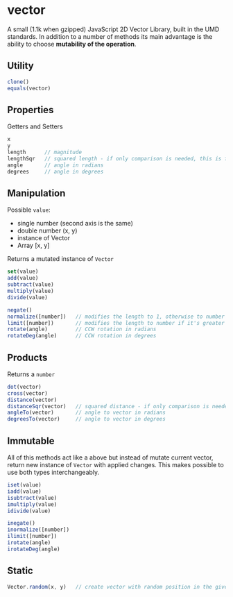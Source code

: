 # vector

A small (1.1k when gzipped) JavaScript 2D Vector Library, built in the UMD standards. In addition to a number of methods its main advantage is the ability to choose **mutability of the operation**.

## Utility
```javascript
clone()
equals(vector)
```

## Properties
Getters and Setters
```javascript
x
y
length      // magnitude
lengthSqr   // squared length - if only comparison is needed, this is faster
angle       // angle in radians
degrees     // angle in degrees
```

## Manipulation
Possible `value`:
- single number (second axis is the same)
- double number (x, y)
- instance of Vector
- Array [x, y]

Returns a mutated instance of `Vector`

```javascript
set(value)
add(value)
subtract(value)
multiply(value)
divide(value)
```

```javascript
negate()
normalize([number])   // modifies the length to 1, otherwise to number
limit([number])       // modifies the length to number if it's greater than number
rotate(angle)         // CCW rotation in radians
rotateDeg(angle)      // CCW rotation in degrees
```

## Products
Returns a `number`
```javascript
dot(vector)
cross(vector)
distance(vector)
distanceSqr(vector)   // squared distance - if only comparison is needed, this is faster
angleTo(vector)       // angle to vector in radians
degreesTo(vector)     // angle to vector in degrees
```

## Immutable
All of this methods act like a above but instead of mutate current vector, return new instance of `Vector` with applied changes. This makes possible to use both types interchangeably.
```javascript
iset(value)
iadd(value)
isubtract(value)
imultiply(value)
idivide(value)

inegate()
inormalize([number])
ilimit([number])
irotate(angle)
irotateDeg(angle)
```

## Static
```javascript
Vector.random(x, y)   // create vector with random position in the given axes
```
